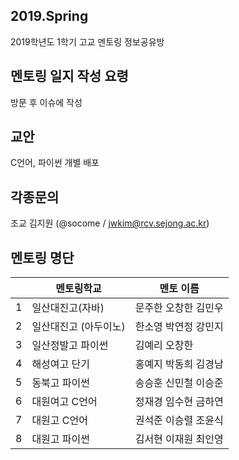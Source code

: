 ## 2019.Spring
2019학년도 1학기 고교 멘토링 정보공유방

## 멘토링 일지 작성 요령
방문 후 이슈에 작성

## 교안
C언어, 파이썬 개별 배포

## 각종문의
조교 김지원 (@socome / jwkim@rcv.sejong.ac.kr)

## 멘토링 명단
| | 멘토링학교| 멘토 이름 |
|--|--|--|
|1|	일산대진고(자바)	|문주한	오창한	김민우|
|2|	일산대진고 (아두이노)	|한소영	박연정	강민지|
|3|	일산정발고 파이썬	|김예리	오창한	|
|4|	해성여고 단기	|홍예지	박동희	김경남|
|5|	동북고 파이썬	|송승훈	신민철	이승준|
|6|	대원여고 C언어	|정재경	임수현	금하연|
|7|	대원고 C언어	|권석준	이승렬	조윤식|
|8|	대원고 파이썬	|김서현	이재원	최인영|
